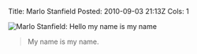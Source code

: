 Title: Marlo Stanfield
Posted: 2010-09-03 21:13Z
Cols: 1

![Marlo Stanfield: Hello my name is my name](http://static.paulboxley.com/my_name_is_my_name.png)

> My name is my name.
